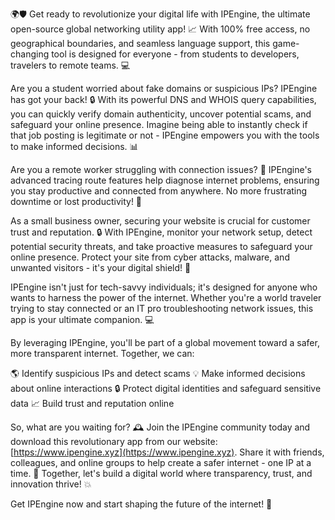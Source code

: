 🌍🛡️ Get ready to revolutionize your digital life with IPEngine, the ultimate open-source global networking utility app! 📈 With 100% free access, no geographical boundaries, and seamless language support, this game-changing tool is designed for everyone - from students to developers, travelers to remote teams. 💻

Are you a student worried about fake domains or suspicious IPs? IPEngine has got your back! 🔒 With its powerful DNS and WHOIS query capabilities, you can quickly verify domain authenticity, uncover potential scams, and safeguard your online presence. Imagine being able to instantly check if that job posting is legitimate or not - IPEngine empowers you with the tools to make informed decisions. 📊

Are you a remote worker struggling with connection issues? 🔧 IPEngine's advanced tracing route features help diagnose internet problems, ensuring you stay productive and connected from anywhere. No more frustrating downtime or lost productivity! 💪

As a small business owner, securing your website is crucial for customer trust and reputation. 🔒 With IPEngine, monitor your network setup, detect potential security threats, and take proactive measures to safeguard your online presence. Protect your site from cyber attacks, malware, and unwanted visitors - it's your digital shield! 🚀

IPEngine isn't just for tech-savvy individuals; it's designed for anyone who wants to harness the power of the internet. Whether you're a world traveler trying to stay connected or an IT pro troubleshooting network issues, this app is your ultimate companion. 💻

By leveraging IPEngine, you'll be part of a global movement toward a safer, more transparent internet. Together, we can:

🌎 Identify suspicious IPs and detect scams
💡 Make informed decisions about online interactions
🔒 Protect digital identities and safeguard sensitive data
📈 Build trust and reputation online

So, what are you waiting for? 🕰️ Join the IPEngine community today and download this revolutionary app from our website: [https://www.ipengine.xyz](https://www.ipengine.xyz). Share it with friends, colleagues, and online groups to help create a safer internet - one IP at a time. 🌟 Together, let's build a digital world where transparency, trust, and innovation thrive! 💥

Get IPEngine now and start shaping the future of the internet! 🚀